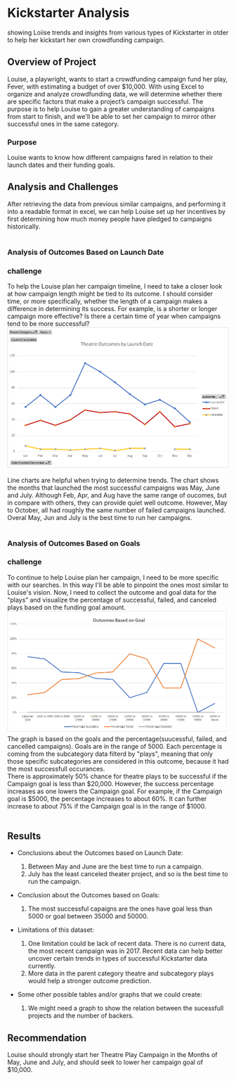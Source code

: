 # Kickstarter Analysis
showing Loiise trends and insights from various types of Kickstarter in otder to help her kickstart her own crowdfunding campaign.
## Overview of Project
Louise, a playwright, wants to start a crowdfunding campaign fund her play, Fever, with estimating a budget of over $10,000. With using Excel to organize and analyze crowdfunding data, we will determine whether there are specific factors that make a project’s campaign successful. The purpose is to help Louise to gain a greater understanding of campaigns from start to finish, and we'll be able to set her campaign to mirror other successful ones in the same category.<br/>

### Purpose
Louise wants to know how different campaigns fared in relation to their launch dates and their funding goals.

## Analysis and Challenges
After retrieving the data from previous similar campaigns, and performing it into a readable format in excel, we can help Louise set up her incentives by first determining how much money people have pledged to campaigns historically.<br/><br/>

### Analysis of Outcomes Based on Launch Date
### challenge
To help the Louise plan her campaign timeline, I need to take a closer look at how campaign length might be tied to its outcome. I should consider time, or more specifically, whether the length of a campaign makes a difference in determining its success. For example, is a shorter or longer campaign more effective? Is there a certain time of year when campaigns tend to be more successful?<br/>
![outcomes_vs_launch.png](/resources/outcomes_vs_launch.png)<br/><br/>
Line charts are helpful when trying to determine trends. The chart shows the months that launched the most successful campaigns was May, June and July. Although Feb, Apr, and Aug have the same range of oucomes, but in compare with others, they can provide quiet well outcome. However, May to October, all had roughly the same number of failed campaigns launched. Overal May, Jun and July is the best time to run her campaigns.<br/><br/>

### Analysis of Outcomes Based on Goals
### challenge
To continue to help Louise plan her campaign, I need to be more specific with our searches. In this way I'll be able to pinpoint the ones most similar to Louise's vision. Now, I need to collect the outcome and goal data for the “plays” and visualize the percentage of successful, failed, and canceled plays based on the funding goal amount.<br/>
![outcomes_vs_goals.png](/resources/outcomes_vs_goals.png)<br/>
The graph is based on the goals and the percentage(suucessful, failed, and cancelled campaigns). Goals are in the range of 5000.
Each percentage is coming from the subcategory data filterd by "plays", meaning that only those specific subcategories are considered in this outcome, because it had the most successfull occurances.<br/>There is approximately 50% chance for theatre plays to be successful if the Campaign goal is less than $20,000. However, the success percentage increases as one lowers the Campaign goal. For example, if the Campaign goal is $5000, the percentage increases to about 60%. It can further increase to about 75% if the Campaign goal is in the range of $1000.<br/><br/>




## Results
- Conclusions about the Outcomes based on Launch Date:
    1. Between May and June are the best time to run a campaign.
    2. July has the least canceled theater project, and so is the best time to run the campaign.

- Conclusion about the Outcomes based on Goals:
    1. The most successful capaigns are the ones have goal less than 5000 or goal between 35000 and 50000.
    
- Limitations of this dataset:
    1. One limitation could be lack of recent data. There is no current data, the most recent campaign was in 2017. Recent data can help better uncover certain trends in types of successful Kickstarter data currently.
    2. More data in the parent category theatre and subcategory plays would help a stronger outcome prediction.

- Some other possible tables and/or graphs that we could create:
    1. We might need a graph to show the relation between the sucessfull projects and the number of backers.<br/>


## Recommendation
Louise should strongly start her Theatre Play Campaign in the Months of May, June and July, and should seek to lower her campaign goal of $10,000.
